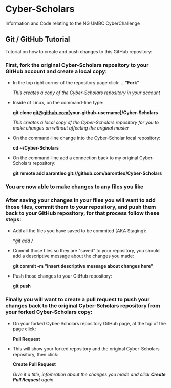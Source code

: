 # Cyber-Scholars
Information and Code relating to the NG UMBC CyberChallenge 

## Git / GitHub Tutorial
Tutorial on how to create and push changes to this GitHub repository:

### First, fork the original Cyber-Scholars repository to your GitHub account and create a local copy:
- In the top right corner of the repository page click:
    ...**"Fork"**
    
    *This creates a copy of the Cyber-Scholars repository in your account*
- Inside of Linux, on the command-line type: 

    **git clone git@github.com[your-github-username]/Cyber-Scholars**
    
    *This creates a local copy of the Cyber-Scholars repository for you to make changes on without affecting the original            master*
- On the command-line change into the Cyber-Scholar local repository: 

    **cd ~/Cyber-Scholars**
- On the command-line add a connection back to my original Cyber-Scholars repository: 

    **git remote add aarontleo git://github.com/aarontleo/Cyber-Scholars**

### You are now able to make changes to any files you like

### After saving your changes in your files you will want to add those files, commit them to your repository, and push them back to your GitHub repository, for that process follow these steps:
- Add all the files you have saved to be commited (AKA Staging):

    **git add */**
- Commit those files so they are "saved" to your repository, you should add a descriptive message about the changes you made:
    
    **git commit -m "insert descriptive message about changes here"**
- Push those changes to your GitHub repository:

    **git push**
    
### Finally you will want to create a pull request to push your changes back to the original Cyber-Scholars repository from your forked Cyber-Scholars copy:
- On your forked Cyber-Scholars repository GitHub page, at the top of the page click:

    **Pull Request**
- This will show your forked repository and the original Cyber-Scholars repository, then click:

    **Create Pull Request**
    
    *Give it a title, infomration about the changes you made and click **Create Pull Request** again*
